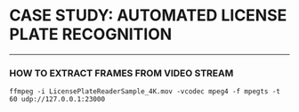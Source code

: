 # CASE STUDY: AUTOMATED LICENSE PLATE RECOGNITION

___
### HOW TO EXTRACT FRAMES FROM VIDEO STREAM
```shell
ffmpeg -i LicensePlateReaderSample_4K.mov -vcodec mpeg4 -f mpegts -t 60 udp://127.0.0.1:23000
```

